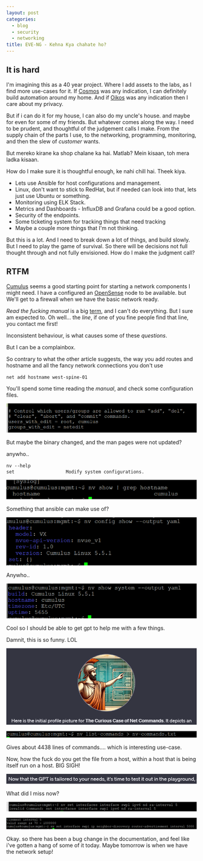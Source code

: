 ```yaml
---
layout: post
categories:
  - blog
  - security
  - networking
title: EVE-NG - Kehna Kya chahate ho?
---
```

## It is hard

I'm imagining this as a 40 year project. Where I add assets to the labs, as I find more use-cases for it.  If [Cosmos](/projects/iot/2017/11/02/00-cosmos.html) was any indication, I can definitely build automation around my home. And if [Oikos](/projects/security/2019/12/31/00-oikos.htm) was any indication then I care about my privacy. 

But if i can do it for my house, I can also do my uncle's house. and maybe for even for some of my friends. But whatever comes along the way. I need to be prudent, and thoughtful of the judgement calls I make. From the supply chain of the parts I use, to the networking, programming, monitoring, and then the slew of *customer* wants.

But mereko kirane ka shop chalane ka hai. Matlab? Mein kisaan, toh mera ladka kisaan. 

How do I make sure it is thoughtful enough, ke nahi chill hai. Theek kiya. 

- Lets use Ansible for host configurations and management.
- Linux, don't want to stick to RedHat, but if needed can look into that, lets just use Ubuntu or something. 
- Monitoring using ELK Stack. 
- Metrics and Dashboards - InfluxDB and Grafana could be a good option.
- Security of the endpoints. 
- Some ticketing system for tracking things that need tracking 
- Maybe a couple more things that I'm not thinking. 

But this is a lot. And I need to break down a lot of things, and build slowly. But I need to play the game of survival. So there will be decisions not full thought through and not fully envisioned. How do I make the judgment call? 

## RTFM

[Cumulus](https://docs.nvidia.com/networking-ethernet-software/cumulus-vx/Overview/) seems a good starting point for starting a network components I might need. I have a configured an [OpenSense](https://opnsense.org/) node to be available. but We'll get to a firewall when we have the basic network ready. 

*Read the fucking manual* is a big [term](https://en.wikipedia.org/wiki/RTFM), and I can't do everything. But I sure am expected to. Oh well... the *line*, if one of you fine people find that line, you contact me first!

Inconsistent behaviour, is what causes some of these *questions*. 

But I can be a complainbox. 

So contrary to what the other article suggests, the way you add routes and hostname and all the fancy network connections you don't use 

```
net add hostname west-spine-01
```

You'll spend some time reading the *manual*, and check some configuration files. 

![](/assets/images/kehna-kya-chahte-ho-01.png)

But maybe the binary changed, and the man pages were not updated?

anywho..

```shell
nv --help
set                   Modify system configurations.
```


![](/assets/images/kehna-kya-chahte-ho-02.png)

Something that ansible can make use of?

![](/assets/images/kkch-03.png)

Anywho..

![](/assets/images/kkch-05.png)

Cool so I should be able to get gpt to help me with a few things.

Damnit, this is so funny. LOL

![](/assets/images/KKCH-07.png)

![](/assets/images/KKCH-08.png)

Gives about 4438 lines of commands.... which is interesting use-case. 

Now, how the fuck do you get the file from a host, within a host that is being itself run on a host. BIG SIGH!

![](/assets/images/KKCH-09.png)

What did I miss now?

![](/assets/images/Pasted%20image%2020231121223435.png)

![](/assets/images/KKCH-10.png)

Okay. so there has been a bug change in the documentation, and feel like i've gotten a hang of some of it today. Maybe tomorrow is when we have the network setup!
